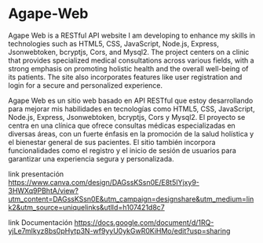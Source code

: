 # Agape-Web
Agape Web is a RESTful API website I am developing to enhance my skills in technologies such as HTML5, CSS, JavaScript, Node.js, Express, Jsonwebtoken, bcryptjs, Cors, and Mysql2. The project centers on a clinic that provides specialized medical consultations across various fields, with a strong emphasis on promoting holistic health and the overall well-being of its patients. The site also incorporates features like user registration and login for a secure and personalized experience.

Agape Web es un sitio web basado en API RESTful que estoy desarrollando para mejorar mis habilidades en tecnologías como HTML5, CSS, JavaScript, Node.js, Express, Jsonwebtoken, bcryptjs, Cors y Mysql2. El proyecto se centra en una clínica que ofrece consultas médicas especializadas en diversas áreas, con un fuerte énfasis en la promoción de la salud holística y el bienestar general de sus pacientes. El sitio también incorpora funcionalidades como el registro y el inicio de sesión de usuarios para garantizar una experiencia segura y personalizada.

link presentación
https://www.canva.com/design/DAGssKSsn0E/E8t5IYjxy9-3HWXq9PBhtA/view?utm_content=DAGssKSsn0E&utm_campaign=designshare&utm_medium=link2&utm_source=uniquelinks&utlId=h107421d8c7

link Documentación
https://docs.google.com/document/d/1RQ-yjLe7mlkyz8bs0pHytp3N-wf9yyU0ykGwR0KiHMo/edit?usp=sharing
